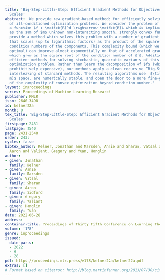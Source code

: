 ```yaml
---
title: 'Big-Step-Little-Step: Efficient Gradient Methods for Objectives with Multiple
  Scales'
abstract: 'We provide new gradient-based methods for efficiently solving a broad class
  of ill-conditioned optimization problems. We consider the problem of minimizing
  a function $f : \mathbb{R}^d \rightarrow \mathbb{R}$ which is implicitly decomposable
  as the sum of $m$ unknown non-interacting smooth, strongly convex functions and
  provide a method which solves this problem with a number of gradient evaluations
  that scales (up to logarithmic factors) as the product of the square-root of the
  condition numbers of the components. This complexity bound (which we prove is nearly
  optimal) can improve almost exponentially on that of accelerated gradient methods,
  which grow as the square root of the condition number of $f$. Additionally, we provide
  efficient methods for solving stochastic, quadratic variants of this multiscale
  optimization problem. Rather than learn the decomposition of $f$ (which would be
  prohibitively expensive), our methods apply a clean recursive “Big-Step-Little-Step”
  interleaving of standard methods. The resulting algorithms use  $\tilde{\mathcal{O}}(d
  m)$ space, are numerically stable, and open the door to a more fine-grained understanding
  of the complexity of convex optimization beyond condition number.'
layout: inproceedings
series: Proceedings of Machine Learning Research
publisher: PMLR
issn: 2640-3498
id: kelner22a
month: 0
tex_title: 'Big-Step-Little-Step: Efficient Gradient Methods for Objectives with Multiple
  Scales'
firstpage: 2431
lastpage: 2540
page: 2431-2540
order: 2431
cycles: false
bibtex_author: Kelner, Jonathan and Marsden, Annie and Sharan, Vatsal and Sidford,
  Aaron and Valiant, Gregory and Yuan, Honglin
author:
- given: Jonathan
  family: Kelner
- given: Annie
  family: Marsden
- given: Vatsal
  family: Sharan
- given: Aaron
  family: Sidford
- given: Gregory
  family: Valiant
- given: Honglin
  family: Yuan
date: 2022-06-28
address:
container-title: Proceedings of Thirty Fifth Conference on Learning Theory
volume: '178'
genre: inproceedings
issued:
  date-parts:
  - 2022
  - 6
  - 28
pdf: https://proceedings.mlr.press/v178/kelner22a/kelner22a.pdf
extras: []
# Format based on citeproc: http://blog.martinfenner.org/2013/07/30/citeproc-yaml-for-bibliographies/
---
```


